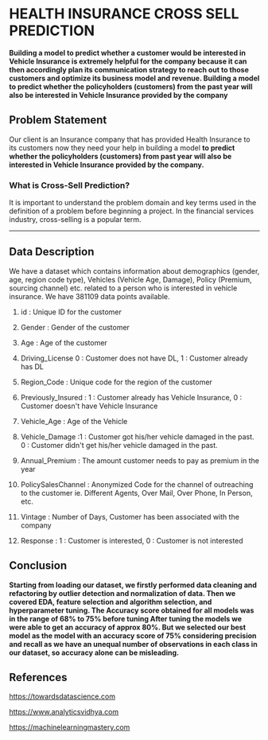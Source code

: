 # HEALTH INSURANCE CROSS SELL PREDICTION


**Building a model to predict whether a customer would be interested in Vehicle Insurance is extremely helpful for the company because it can then accordingly plan its communication strategy to reach out to those customers and optimize its business model and revenue. Building a model to predict whether the policyholders (customers) from the past year will also be interested in Vehicle Insurance provided by the company**

## **Problem Statement**
Our client is an Insurance company that has provided Health Insurance to its customers now they need your help in building a model **to predict whether the policyholders (customers) from past year will also be interested in Vehicle Insurance provided by the company.**

### **What is Cross-Sell Prediction?**


 It is important to understand the problem domain and key terms used in the definition of a problem before beginning a project. In the financial services industry, cross-selling is a popular term.

---


## **Data Description**

We have a dataset which contains information about demographics (gender, age, region code type), Vehicles (Vehicle Age, Damage), Policy (Premium, sourcing channel) etc. related to a person who is interested in vehicle insurance. We have 381109 data points available.

1. id :	Unique ID for the customer

2. Gender	: Gender of the customer

3. Age :	Age of the customer

4. Driving_License	0 : Customer does not have DL, 1 : Customer already has DL

5. Region_Code :	Unique code for the region of the customer

6. Previously_Insured	: 1 : Customer already has Vehicle Insurance, 0 : Customer doesn't have Vehicle Insurance

7. Vehicle_Age :	Age of the Vehicle

8. Vehicle_Damage	 :1 : Customer got his/her vehicle damaged in the past. 0 : Customer didn't get his/her vehicle damaged in the past.

9. Annual_Premium	: The amount customer needs to pay as premium in the year

10. PolicySalesChannel :	Anonymized Code for the channel of outreaching to the customer ie. Different Agents, Over Mail, Over Phone, In Person, etc.

11. Vintage :	Number of Days, Customer has been associated with the company

12. Response :	1 : Customer is interested, 0 : Customer is not interested

## **Conclusion**

**Starting from loading our dataset, we firstly performed data cleaning and refactoring by outlier detection and normalization of data. Then we covered EDA, feature selection and algorithm selection, and hyperparameter tuning. The Accuracy score obtained for all models was in the range of 68% to 75% before tuning After tuning the models we were able to get an accuracy of approx 80%. But we selected our best model as the model with an accuracy score of 75% considering precision and recall as we have an unequal number of observations in each class in our dataset, so accuracy alone can be misleading.**

## **References**

https://towardsdatascience.com

https://www.analyticsvidhya.com

https://machinelearningmastery.com
